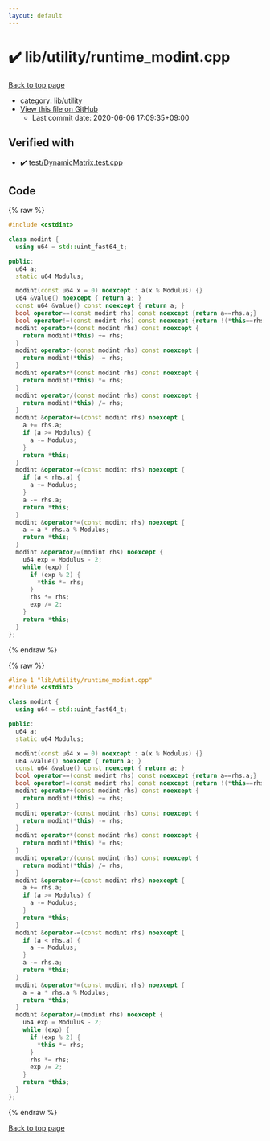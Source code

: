 ```yaml
---
layout: default
---
```


<!-- mathjax config similar to math.stackexchange -->
<script type="text/javascript" async
  src="https://cdnjs.cloudflare.com/ajax/libs/mathjax/2.7.5/MathJax.js?config=TeX-MML-AM_CHTML">
</script>
<script type="text/x-mathjax-config">
  MathJax.Hub.Config({
    TeX: { equationNumbers: { autoNumber: "AMS" }},
    tex2jax: {
      inlineMath: [ ['$','$'] ],
      processEscapes: true
    },
    "HTML-CSS": { matchFontHeight: false },
    displayAlign: "left",
    displayIndent: "2em"
  });
</script>

<script type="text/javascript" src="https://cdnjs.cloudflare.com/ajax/libs/jquery/3.4.1/jquery.min.js"></script>
<script src="https://cdn.jsdelivr.net/npm/jquery-balloon-js@1.1.2/jquery.balloon.min.js" integrity="sha256-ZEYs9VrgAeNuPvs15E39OsyOJaIkXEEt10fzxJ20+2I=" crossorigin="anonymous"></script>
<script type="text/javascript" src="../../../assets/js/copy-button.js"></script>
<link rel="stylesheet" href="../../../assets/css/copy-button.css" />


# :heavy_check_mark: lib/utility/runtime_modint.cpp

<a href="../../../index.html">Back to top page</a>

* category: <a href="../../../index.html#a6e10e9711dc4788c3e9e6f87d9357db">lib/utility</a>
* <a href="{{ site.github.repository_url }}/blob/master/lib/utility/runtime_modint.cpp">View this file on GitHub</a>
    - Last commit date: 2020-06-06 17:09:35+09:00




## Verified with

* :heavy_check_mark: <a href="../../../verify/test/DynamicMatrix.test.cpp.html">test/DynamicMatrix.test.cpp</a>


## Code

<a id="unbundled"></a>
{% raw %}
```cpp
#include <cstdint>

class modint {
  using u64 = std::uint_fast64_t;

public:
  u64 a;
  static u64 Modulus;

  modint(const u64 x = 0) noexcept : a(x % Modulus) {}
  u64 &value() noexcept { return a; }
  const u64 &value() const noexcept { return a; }
  bool operator==(const modint rhs) const noexcept {return a==rhs.a;}
  bool operator!=(const modint rhs) const noexcept {return !(*this==rhs);}
  modint operator+(const modint rhs) const noexcept {
    return modint(*this) += rhs;
  }
  modint operator-(const modint rhs) const noexcept {
    return modint(*this) -= rhs;
  }
  modint operator*(const modint rhs) const noexcept {
    return modint(*this) *= rhs;
  }
  modint operator/(const modint rhs) const noexcept {
    return modint(*this) /= rhs;
  }
  modint &operator+=(const modint rhs) noexcept {
    a += rhs.a;
    if (a >= Modulus) {
      a -= Modulus;
    }
    return *this;
  }
  modint &operator-=(const modint rhs) noexcept {
    if (a < rhs.a) {
      a += Modulus;
    }
    a -= rhs.a;
    return *this;
  }
  modint &operator*=(const modint rhs) noexcept {
    a = a * rhs.a % Modulus;
    return *this;
  }
  modint &operator/=(modint rhs) noexcept {
    u64 exp = Modulus - 2;
    while (exp) {
      if (exp % 2) {
        *this *= rhs;
      }
      rhs *= rhs;
      exp /= 2;
    }
    return *this;
  }
};
```
{% endraw %}

<a id="bundled"></a>
{% raw %}
```cpp
#line 1 "lib/utility/runtime_modint.cpp"
#include <cstdint>

class modint {
  using u64 = std::uint_fast64_t;

public:
  u64 a;
  static u64 Modulus;

  modint(const u64 x = 0) noexcept : a(x % Modulus) {}
  u64 &value() noexcept { return a; }
  const u64 &value() const noexcept { return a; }
  bool operator==(const modint rhs) const noexcept {return a==rhs.a;}
  bool operator!=(const modint rhs) const noexcept {return !(*this==rhs);}
  modint operator+(const modint rhs) const noexcept {
    return modint(*this) += rhs;
  }
  modint operator-(const modint rhs) const noexcept {
    return modint(*this) -= rhs;
  }
  modint operator*(const modint rhs) const noexcept {
    return modint(*this) *= rhs;
  }
  modint operator/(const modint rhs) const noexcept {
    return modint(*this) /= rhs;
  }
  modint &operator+=(const modint rhs) noexcept {
    a += rhs.a;
    if (a >= Modulus) {
      a -= Modulus;
    }
    return *this;
  }
  modint &operator-=(const modint rhs) noexcept {
    if (a < rhs.a) {
      a += Modulus;
    }
    a -= rhs.a;
    return *this;
  }
  modint &operator*=(const modint rhs) noexcept {
    a = a * rhs.a % Modulus;
    return *this;
  }
  modint &operator/=(modint rhs) noexcept {
    u64 exp = Modulus - 2;
    while (exp) {
      if (exp % 2) {
        *this *= rhs;
      }
      rhs *= rhs;
      exp /= 2;
    }
    return *this;
  }
};

```
{% endraw %}

<a href="../../../index.html">Back to top page</a>

